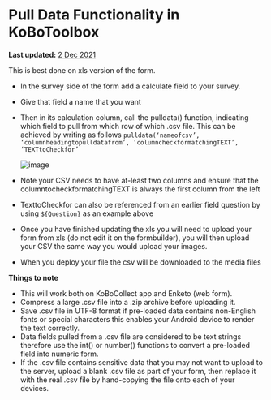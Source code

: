# Pull Data Functionality in KoBoToolbox
**Last updated:** <a href="https://github.com/kobotoolbox/docs/blob/c2e8c882fdd831549c2f7f4474a9d522bafc181b/source/pull_data_kobotoolbox.md" class="reference">2 Dec 2021</a>

This is best done on xls version of the form.

* In the survey side of the form add a calculate field to your survey.
* Give that field a name that you want
* Then in its calculation column, call the pulldata() function, indicating which field to pull from which row of which .csv file. This can be achieved by writing as follows `pulldata(‘nameofcsv’, ‘columnheadingtopulldatafrom’, ‘columncheckformatchingTEXT’, ‘TEXTtoCheckfor’`

    ![image](/images/pull_data_kobotoolbox/xls.png)

* Note your CSV needs to have at-least two columns and ensure that the columntocheckformatchingTEXT is always the first column from the left
* TexttoCheckfor can also be referenced from an earlier field question by using `${Question}` as an example above
* Once you have finished updating the xls you will need to upload your form from xls (do not edit it on the formbuilder), you will then upload your CSV the same way you would upload your images.
* When you deploy your file the csv will be downloaded to the media files

**Things to note**

* This will work both on KoBoCollect app and Enketo (web form).
* Compress a large .csv file into a .zip archive before uploading it.
* Save .csv file in UTF-8 format if pre-loaded data contains non-English fonts or special characters this enables your Android device to render the text correctly.
* Data fields pulled from a .csv file are considered to be text strings therefore use the int() or number() functions to convert a pre-loaded field into numeric form.
* If the .csv file contains sensitive data that you may not want to upload to the server, upload a blank .csv file as part of your form, then replace it with the real .csv file by hand-copying the file onto each of your devices.
